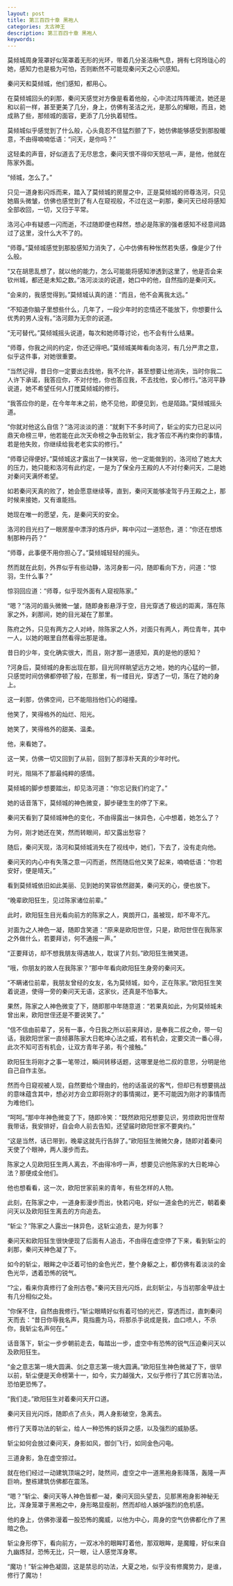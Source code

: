 ```yaml
---
layout: post
title: 第三百四十章 黑袍人
categories: 太古神王
description: 第三百四十章 黑袍人
keywords:
---
```


莫倾城周身笼罩好似笼罩着无形的光环，带着几分圣洁楸气息，拥有七窍玲珑心的她，感知力也是极为可怕，否则断然不可能现秦问天之心识感知。

秦问天和莫倾城，他们感知，都用心。

在莫倾城回头的刹那，秦问天感觉对方像是看着他般，心中流过阵阵暖流，她还是和以前一样，甚至更美了几分，身上，仿佛有圣洁之光，是那么的耀眼，而且，她成熟了些，那倾城的面容，更添了几分执着韧性。

莫倾城似乎感觉到了什么般，心头竟忍不住猛烈颤了下，她仿佛能够感受到那股暖意，不由得喃喃低语：“问天，是你吗？”

这轻柔的声音，好似道去了无尽思念，秦问天恨不得仰天怒吼一声，是他，他就在陈家外面。

“倾城，怎么了。”

只见一道身影闪烁而来，踏入了莫倾城的房屋之中，正是莫倾城的师尊洛河，只见她眉头微皱，仿佛也感觉到了有人在窥视般，不过在这一刹那，秦问天已经将感知全部收回，一切，又归于平常。

洛河心中有疑惑一闪而逝，不过随即便也释然，想必是陈家的强者感知不经意间路过了这里，没什么大不了的。

“师尊。”莫倾城感觉到那股感知力消失了，心中仿佛有种怅然若失感，像是少了什么般。

“又在胡思乱想了，就以他的能力，怎么可能能将感知渗透到这里了，他是否会来钦州城，都还是未知之数。”洛河淡淡的说道，她口中的他，自然指的是秦问天。

“会来的，我感觉得到。”莫倾城认真的道：“而且，他不会离我太远。”

“不知道你脑子里想些什么，几年了，一段少年时的恋情还不能放下，你想要什么优秀的男人没有。”洛河颇为无奈的说道。

“无可替代。”莫倾城摇头说道，每次和她师尊讨论，也不会有什么结果。

“师尊，你我之间的约定，你还记得吧。”莫倾城美眸看向洛河，有几分严肃之意，似乎这件事，对她很重要。

“当然记得，昔日你一定要出去找他，我不允许，甚至想要让他消失，当时你我二人许下承诺，我答应你，不对付他，你也答应我，不去找他，安心修行。”洛河平静说道，她不希望任何人打搅莫倾城的修行。

“我答应你的是，在今年年末之前，绝不见他，即便见到，也是陌路。”莫倾城摇头道。

“你就对他这么自信？”洛河淡淡的道：“就剩下不多时间了，斩尘的实力已足以问鼎天命榜三甲，他若能在此次天命榜之争击败斩尘，我才答应不再约束你的事情，若是他失败，你继续给我老老实实的修行。”

“师尊记得便好。”莫倾城这才露出了一抹笑容，他一定能做到的，洛河给了她太大的压力，她只能和洛河有此约定，一是为了保全丹王殿的人不对付秦问天，二是她对秦问天满怀希望。

如若秦问天真的败了，她会愿意继续等，直到，秦问天能够凌驾于丹王殿之上，那时候来接她，又有谁能挡。

她现在唯一的愿望，先，是秦问天的安全。

洛河的目光扫了一眼房屋中漂浮的炼丹炉，眸中闪过一道怒色，道：“你还在想炼制那种丹药？”

“师尊，此事便不用你担心了。”莫倾城轻轻的摇头。

然而就在此刻，外界似乎有些动静，洛河身影一闪，随即看向下方，问道：“惊羽，生什么事？”

惊羽回应道：“师尊，似乎现外面有人窥视陈家。”

“嗯？”洛河的眉头微微一皱，随即身影悬浮于空，目光穿透了极远的距离，落在陈家之外，刹那间，她的目光凝在了那里。

陈府之外，只见有两方之人对峙，除陈家之人外，对面只有两人，两位青年，其中一人，以她的眼里自然看得出那是谁。

昔日的少年，变化确实很大，而且，刚才那一道感知，真的是他的感知？

?河身后，莫倾城的身影出现在那，目光同样眺望远方之地，她的内心猛的一颤，只感觉时间仿佛都停顿了般，在那里，有一缕目光，穿透了一切，落在了她的身上。

这一刹那，仿佛空间，已不能阻挡他们心的碰撞。

他笑了，笑得格外的灿烂、阳光。

她笑了，笑得格外的甜美、温柔。

他，来看她了。

这一笑，仿佛一切又回到了从前，回到了那淳朴天真的少年时代。

时光，阻隔不了那最纯粹的感情。

莫倾城的脚步想要踏出，却见洛河道：“你忘记我们约定了。”

她的话音落下，莫倾城的神色微变，脚步硬生生的停了下来。

秦问天看到了莫倾城神色的变化，不由得露出一抹异色，心中想着，她怎么了？

为何，刚才她还在笑，然而转眼间，却又露出愁容？

随后，秦问天现，洛河和莫倾城消失在了视线中，她们，下去了，没有走向他。

秦问天的内心中有失落之意一闪而逝，然而随后他又笑了起来，喃喃低语：“你若安好，便是晴天。”

看到莫倾城依旧如此美丽、见到她的笑容依然甜美，秦问天的心，便也放下。

“晚辈欧阳狂生，见过陈家诸位前辈。”

此时，欧阳狂生目光看向前方的陈家之人，爽朗开口，虽被现，却不卑不亢。

对面为之人神色一凝，随即含笑道：“原来是欧阳世侄，只是，欧阳世侄在我陈家之外做什么，若要拜访，何不通报一声。”

“正要拜访，却不想我朋友得遇故人，耽误了片刻。”欧阳狂生微笑道。

“哦，你朋友的故人在我陈家？”那中年看向欧阳狂生身旁的秦问天。

“不瞒诸位前辈，我朋友曾经的女友，名为莫倾城，如今，正在陈家。”欧阳狂生笑着说道，使得一旁的秦问天无语，这家伙，还真是不怕事大。

果然，陈家之人神色微变了下，随即那中年随意道：“若果真如此，为何莫倾城未曾出来，欧阳世侄还是不要说笑了。”

“信不信由前辈了，另有一事，今日我之所以前来拜访，是奉我二叔之命，带一句话，我欧阳世家一直倾慕陈家大日乾坤心法之威，若有机会，定要交流一番心得，此次不知可否有机会，让双方青年子弟，有个接触。”

欧阳狂生将刚才之事一笔带过，瞬间转移话题，这哪里是他二叔的意思，分明是他自己自作主张。

然而今日窥视被人现，自然要给个理由的，他的话虽说的客气，但却已有想要挑战的意味蕴含其中，想必对方会立即将刚才的事情揭过，更不可能因为刚才的事情而为难他们。

“呵呵。”那中年神色微变了下，随即冷笑：“既然欧阳兄想要见识，劳烦欧阳世侄帮我带话，我安排好，自会命人前去告知，还望届时欧阳世家不要爽约。”

“这是当然，话已带到，晚辈这就先行告辞了。”欧阳狂生微微欠身，随即对着秦问天使了个眼神，两人漫步而去。

陈家之人见欧阳狂生两人离去，不由得冷哼一声，想要见识他陈家的大日乾坤心法？那便成全他们。

他也想看看，这一次，欧阳世家前来的青年，有些怎样的人物。

此刻，在陈家之中，一道身影漫步而出，快若闪电，好似一道金色的光芒，朝着秦问天以及欧阳狂生离去的方向追去。

“斩尘？”陈家之人露出一抹异色，这斩尘追去，是为何事？

秦问天和欧阳狂生很快便现了后面有人追击，不由得在虚空停了下来，看到斩尘的刹那，秦问天神色凝了下。

如今的斩尘，眼眸之中泛着可怕的金色光芒，整个身躯之上，都仿佛有着淡淡的金色光华，透着恐怖的锐气。

“?尘，看来你真修行了金刑古卷。”秦问天目光闪烁，此刻斩尘，与当初那金甲战士有几分相似之处。

“你保不住，自然由我修行。”斩尘眼睛好似有着可怕的光芒，穿透而过，直刺秦问天而去：“昔日你辱我名声，竟指鹿为马，将那杀手说成是我，血口喷人，不杀你，我斩尘名声何在。”

话音落下，斩尘一步步朝前走去，每踏出一步，虚空中有恐怖的锐气压迫秦问天以及欧阳狂生。

“金之意志第一境大圆满、剑之意志第一境大圆满。”欧阳狂生神色微凝了下，很早以前，斩尘便是天命榜第十一，如今，实力越强大，又似乎修行了其它厉害功法，恐怕更恐怖了。

“我们走。”欧阳狂生对着秦问天开口道。

秦问天目光闪烁，随即点了点头，两人身影破空，急离去。

修行了天尊功法的斩尘，给人一种恐怖的妖异之感，以及强烈的威胁感。

斩尘如何会放过秦问天，身影如风，御剑飞行，如同金色闪电。

三道身影，急在虚空掠过。

就在他们经过一动建筑顶端之时，陡然间，虚空之中一道黑袍身影降落，轰隆一声巨响，整栋建筑仿佛都在震荡。

“嗯？”斩尘、秦问天等人神色皆都一凝，秦问天回头望去，见那黑袍身影神秘无比，浑身笼罩于黑袍之中，身形略显瘦削，然而却给人嫉妒强烈的危机感。

他的身上，仿佛弥漫着一股恐怖的魔威，以他为中心，周身的空气仿佛都化作了黑暗之色。

斩尘身形停下，看向前方，一双冰冷的眼眸盯着他，那双眼眸，是魔瞳，好似来自九幽炼狱，恐怖无比，只一眼，让人感觉浑身寒。

“魔功！”斩尘神色凝固，这是禁忌的功法，大夏之地，似乎没有修魔势力，是谁，修行了魔功！
